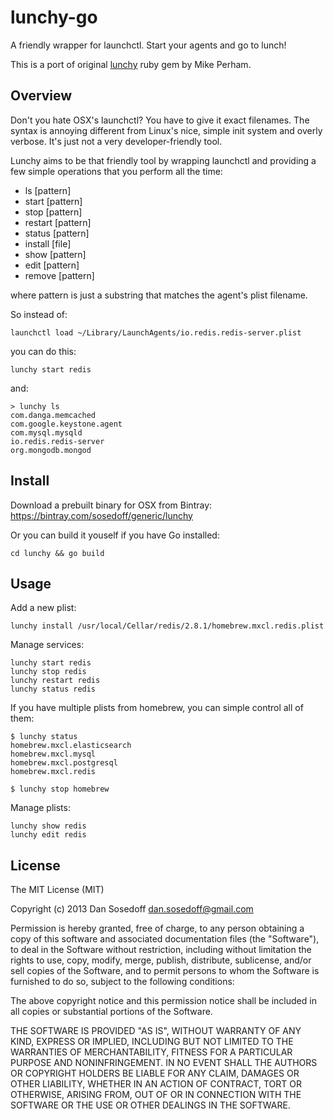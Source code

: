 # lunchy-go

A friendly wrapper for launchctl. Start your agents and go to lunch!

This is a port of original [lunchy](https://github.com/mperham/lunchy) ruby gem by Mike Perham.

## Overview

Don't you hate OSX's launchctl? You have to give it exact filenames. 
The syntax is annoying different from Linux's nice, simple init system and overly verbose. 
It's just not a very developer-friendly tool.

Lunchy aims to be that friendly tool by wrapping launchctl and providing a few 
simple operations that you perform all the time:

- ls [pattern]
- start [pattern]
- stop [pattern]
- restart [pattern]
- status [pattern]
- install [file]
- show [pattern]
- edit [pattern]
- remove [pattern]

where pattern is just a substring that matches the agent's plist filename. 

So instead of:

```
launchctl load ~/Library/LaunchAgents/io.redis.redis-server.plist
```

you can do this:

```
lunchy start redis
```

and:

```
> lunchy ls
com.danga.memcached
com.google.keystone.agent
com.mysql.mysqld
io.redis.redis-server
org.mongodb.mongod
```

## Install

Download a prebuilt binary for OSX from Bintray: https://bintray.com/sosedoff/generic/lunchy

Or you can build it youself if you have Go installed:

```
cd lunchy && go build
```

## Usage

Add a new plist:

```
lunchy install /usr/local/Cellar/redis/2.8.1/homebrew.mxcl.redis.plist
```

Manage services:

```
lunchy start redis
lunchy stop redis
lunchy restart redis
lunchy status redis
```

If you have multiple plists from homebrew, you can simple control all of them:

```
$ lunchy status
homebrew.mxcl.elasticsearch
homebrew.mxcl.mysql
homebrew.mxcl.postgresql
homebrew.mxcl.redis

$ lunchy stop homebrew
```

Manage plists:

```
lunchy show redis
lunchy edit redis
```

## License

The MIT License (MIT)

Copyright (c) 2013 Dan Sosedoff <dan.sosedoff@gmail.com>

Permission is hereby granted, free of charge, to any person obtaining a copy
of this software and associated documentation files (the "Software"), to deal
in the Software without restriction, including without limitation the rights
to use, copy, modify, merge, publish, distribute, sublicense, and/or sell
copies of the Software, and to permit persons to whom the Software is
furnished to do so, subject to the following conditions:

The above copyright notice and this permission notice shall be included in
all copies or substantial portions of the Software.

THE SOFTWARE IS PROVIDED "AS IS", WITHOUT WARRANTY OF ANY KIND, EXPRESS OR
IMPLIED, INCLUDING BUT NOT LIMITED TO THE WARRANTIES OF MERCHANTABILITY,
FITNESS FOR A PARTICULAR PURPOSE AND NONINFRINGEMENT. IN NO EVENT SHALL THE
AUTHORS OR COPYRIGHT HOLDERS BE LIABLE FOR ANY CLAIM, DAMAGES OR OTHER
LIABILITY, WHETHER IN AN ACTION OF CONTRACT, TORT OR OTHERWISE, ARISING FROM,
OUT OF OR IN CONNECTION WITH THE SOFTWARE OR THE USE OR OTHER DEALINGS IN
THE SOFTWARE.